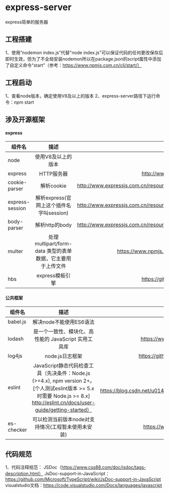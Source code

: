# express-server
express简单的服务器

## 工程搭建
1、使用“nodemon index.js”代替"node index.js"可以保证代码的任何更改保存后即时生效，但为了不全局安装nodemon所以在package.json的script属性中添加了自定义命令“start”（参考：https://www.npmjs.com.cn/cli/start/）


## 工程启动
1、查看node版本，确定使用V8及以上的版本
2、express-server路径下运行命令：npm start


## 涉及开源框架

#### express
|组件名|描述|参考|
---|:--:|---:
node | 使用V8及以上的版本 | http://nodejs.cn/
express | HTTP服务器 | http://www.expressjs.com.cn/
cookie-parser | 解析cookie | http://www.expressjs.com.cn/resources/middleware.html
express-session | 解析express(官网上这个插件名字叫session) | http://www.expressjs.com.cn/resources/middleware.html
body-parser | 解析http的body | http://www.expressjs.com.cn/resources/middleware.html
multer | 处理 multipart/form-data 类型的表单数据，它主要用于上传文件 | https://www.npmjs.com/package/multer
hbs | express模板引擎 | https://github.com/pillarjs/hbs

#### 公共框架
|组件名|描述|参考|
---|:--:|---:
babel.js | 解决node不能使用ES6语法 | https://www.babeljs.cn/
lodash | 是一个一致性、模块化、高性能的 JavaScript 实用工具库 | https://www.lodashjs.com/docs/4.17.5.html
log4js | node.js日志框架 | https://github.com/log4js-node/log4js-node
eslint | JavaScript静态代码检查工具（先决条件：Node.js (>=4.x), npm version 2+。 [个人测试eslint版本 >= 5.x 时需要 Node.js >= 8.x] http://eslint.cn/docs/user-guide/getting-started）| http://eslint.cn/  https://blog.csdn.net/u014390748/article/details/79477652
es-checker | 可以检测当前版本node对支持情况(工程暂未使用未安装) | https://www.jianshu.com/p/a9c27b80af9d


## 代码规范
1、代码注释规范：    JSDoc（https://www.css88.com/doc/jsdoc/tags-description.html）
                        JsDoc-support-in-JavaScript：https://github.com/Microsoft/TypeScript/wiki/JsDoc-support-in-JavaScript
                        visualstudio文档：https://code.visualstudio.com/Docs/languages/javascript

